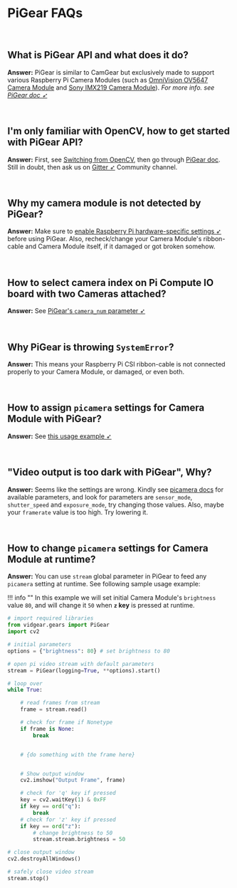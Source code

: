 <!--
===============================================
vidgear library source-code is deployed under the Apache 2.0 License:

Copyright (c) 2019-2020 Abhishek Thakur(@abhiTronix) <abhi.una12@gmail.com>

Licensed under the Apache License, Version 2.0 (the "License");
you may not use this file except in compliance with the License.
You may obtain a copy of the License at

   http://www.apache.org/licenses/LICENSE-2.0

Unless required by applicable law or agreed to in writing, software
distributed under the License is distributed on an "AS IS" BASIS,
WITHOUT WARRANTIES OR CONDITIONS OF ANY KIND, either express or implied.
See the License for the specific language governing permissions and
limitations under the License.
===============================================
-->

# PiGear FAQs

&nbsp;

## What is PiGear API and what does it do?

**Answer:** PiGear is similar to CamGear but exclusively made to support various Raspberry Pi Camera Modules (such as [OmniVision OV5647 Camera Module](https://github.com/techyian/MMALSharp/wiki/OmniVision-OV5647-Camera-Module) and [Sony IMX219 Camera Module](https://github.com/techyian/MMALSharp/wiki/Sony-IMX219-Camera-Module)). _For more info. see [PiGear doc ➶](../../gears/pigear/overview/)_

&nbsp;

## I'm only familiar with OpenCV, how to get started with PiGear API?

**Answer:** First, see [Switching from OpenCV](../../switch_from_cv/#switching-videocapture-apis), then go through [PiGear doc](../../gears/pigear/overview/). Still in doubt, then ask us on [Gitter ➶](https://gitter.im/vidgear/community) Community channel.

&nbsp;

## Why my camera module is not detected by PiGear?

**Answer:** Make sure to [enable Raspberry Pi hardware-specific settings ➶](https://picamera.readthedocs.io/en/release-1.13/quickstart.html) before using PiGear. Also, recheck/change your Camera Module's ribbon-cable and Camera Module itself, if it damaged or got broken somehow.

&nbsp;

## How to select camera index on Pi Compute IO board with two Cameras attached?

**Answer:** See [PiGear's `camera_num` parameter ➶](../../gears/pigear/params/#camera_num)

&nbsp;

## Why PiGear is throwing `SystemError`?

**Answer:** This means your Raspberry Pi CSI ribbon-cable is not connected properly to your Camera Module, or damaged, or even both. 

&nbsp;

## How to assign `picamera` settings for Camera Module with PiGear?

**Answer:** See [this usage example ➶](../../gears/pigear/usage/#using-pigear-with-variable-camera-properties)

&nbsp;

## "Video output is too dark with PiGear", Why?

**Answer:** Seems like the settings are wrong. Kindly see [picamera docs](https://picamera.readthedocs.io/en/release-1.13/api_camera.html) for available parameters, and look for parameters are `sensor_mode`, `shutter_speed` and `exposure_mode`, try changing those values. Also, maybe your `framerate` value is too high. Try lowering it.

&nbsp;


## How to change `picamera` settings for Camera Module at runtime?

**Answer:** You can use `stream` global parameter in PiGear to feed any `picamera` setting at runtime. See following sample usage example:

!!! info ""
    In this example we will set initial Camera Module's `brightness` value `80`, and will change it `50` when **`z` key** is pressed at runtime.

```python
# import required libraries
from vidgear.gears import PiGear
import cv2

# initial parameters
options = {"brightness": 80} # set brightness to 80

# open pi video stream with default parameters
stream = PiGear(logging=True, **options).start() 

# loop over
while True:

    # read frames from stream
    frame = stream.read()

    # check for frame if Nonetype
    if frame is None:
        break


    # {do something with the frame here}


    # Show output window
    cv2.imshow("Output Frame", frame)

    # check for 'q' key if pressed
    key = cv2.waitKey(1) & 0xFF
    if key == ord("q"):
        break
    # check for 'z' key if pressed
    if key == ord("z"):
        # change brightness to 50
        stream.stream.brightness = 50

# close output window
cv2.destroyAllWindows()

# safely close video stream
stream.stop()
``` 

&nbsp;